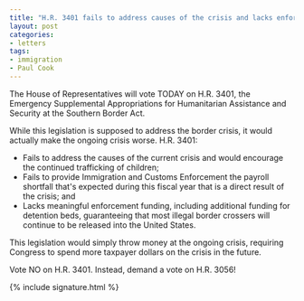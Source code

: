 ```yaml
---
title: "H.R. 3401 fails to address causes of the crisis and lacks enforcement funding --- Vote NO"
layout: post
categories:
- letters
tags:
- immigration
- Paul Cook
---
```


The House of Representatives will vote TODAY on H.R. 3401, the Emergency Supplemental Appropriations for Humanitarian Assistance and Security at the Southern Border Act.

While this legislation is supposed to address the border crisis, it would actually make the ongoing crisis worse. H.R. 3401:

- Fails to address the causes of the current crisis and would encourage the continued trafficking of children;
- Fails to provide Immigration and Customs Enforcement the payroll shortfall that's expected during this fiscal year that is a direct result of the crisis; and
- Lacks meaningful enforcement funding, including additional funding for detention beds, guaranteeing that most illegal border crossers will continue to be released into the United States.

This legislation would simply throw money at the ongoing crisis, requiring Congress to spend more taxpayer dollars on the crisis in the future.

Vote NO on H.R. 3401. Instead, demand a vote on H.R. 3056!

{% include signature.html %}
